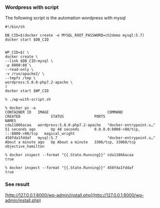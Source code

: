 ### Wordpress with script




The following script is the automation wordpress with mysql

```
#!/bin/sh

DB_CID=$(docker create -e MYSQL_ROOT_PASSWORD=ch2demo mysql:5.7)
docker start $DB_CID


WP_CID=$( \
docker create \
--link $DB_CID:mysql \
-p 8000:80 \
--read-only \
-v /run/apache2/ \
--tmpfs /tmp \
wordpress:5.0.0-php7.2-apache \
)
docker start $WP_CID

```

```
% ./wp-with-script.sh
```

``` 
% docker ps -a
CONTAINER ID   IMAGE                           COMMAND                  CREATED              STATUS              PORTS                                   NAMES
cda11866acaa   wordpress:5.0.0-php7.2-apache   "docker-entrypoint.s…"   51 seconds ago       Up 48 seconds       0.0.0.0:8000->80/tcp, :::8000->80/tcp   magical_wright
450fda1fddaf   mysql:5.7                       "docker-entrypoint.s…"   About a minute ago   Up About a minute   3306/tcp, 33060/tcp                     objective_hamilton
```

```
% docker inspect --format "{{.State.Running}}" cda11866acaa
true

% docker inspect --format "{{.State.Running}}" 450fda1fddaf
true
```

### See result
[http://127.0.0.1:8000/wp-admin/install.php](http://127.0.0.1:8000/wp-admin/install.php)